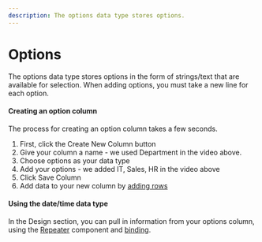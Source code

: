 ```yaml
---
description: The options data type stores options.
---
```


# Options

The options data type stores options in the form of strings/text that are available for selection. When adding options, you must take a new line for each option. 



#### Creating an option column

The process for creating an option column takes a few seconds.

1. First, click the Create New Column button
2. Give your column a name - we used Department in the video above.
3. Choose options as your data type
4. Add your options - we added IT, Sales, HR in the video above
5. Click Save Column
6. Add data to your new column by [adding rows]()

#### 

#### Using the date/time data type

In the Design section, you can pull in information from your options column, using the [Repeater](../../design/components/repeater.md) component and [binding](../../design/binding.md).

